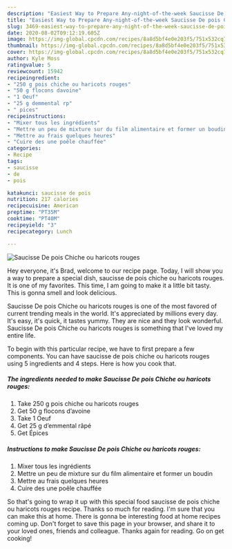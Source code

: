 ```yaml
---
description: "Easiest Way to Prepare Any-night-of-the-week Saucisse De pois Chiche ou haricots rouges"
title: "Easiest Way to Prepare Any-night-of-the-week Saucisse De pois Chiche ou haricots rouges"
slug: 3469-easiest-way-to-prepare-any-night-of-the-week-saucisse-de-pois-chiche-ou-haricots-rouges
date: 2020-08-02T09:12:19.605Z
image: https://img-global.cpcdn.com/recipes/8a8d5bf4e0e203f5/751x532cq70/saucisse-de-pois-chiche-ou-haricots-rouges-photo-principale-de-la-recette.jpg
thumbnail: https://img-global.cpcdn.com/recipes/8a8d5bf4e0e203f5/751x532cq70/saucisse-de-pois-chiche-ou-haricots-rouges-photo-principale-de-la-recette.jpg
cover: https://img-global.cpcdn.com/recipes/8a8d5bf4e0e203f5/751x532cq70/saucisse-de-pois-chiche-ou-haricots-rouges-photo-principale-de-la-recette.jpg
author: Kyle Moss
ratingvalue: 5
reviewcount: 15942
recipeingredient:
- "250 g pois chiche ou haricots rouges"
- "50 g flocons davoine"
- "1 Oeuf"
- "25 g demmental rp"
- " pices"
recipeinstructions:
- "Mixer tous les ingrédients"
- "Mettre un peu de mixture sur du film alimentaire et former un boudin"
- "Mettre au frais quelques heures"
- "Cuire des une poêle chauffée"
categories:
- Recipe
tags:
- saucisse
- de
- pois

katakunci: saucisse de pois 
nutrition: 217 calories
recipecuisine: American
preptime: "PT35M"
cooktime: "PT40M"
recipeyield: "3"
recipecategory: Lunch

---
```



![Saucisse De pois Chiche ou haricots rouges](https://img-global.cpcdn.com/recipes/8a8d5bf4e0e203f5/751x532cq70/saucisse-de-pois-chiche-ou-haricots-rouges-photo-principale-de-la-recette.jpg)

Hey everyone, it's Brad, welcome to our recipe page. Today, I will show you a way to prepare a special dish, saucisse de pois chiche ou haricots rouges. It is one of my favorites. This time, I am going to make it a little bit tasty. This is gonna smell and look delicious.



Saucisse De pois Chiche ou haricots rouges is one of the most favored of current trending meals in the world. It's appreciated by millions every day. It's easy, it's quick, it tastes yummy. They are nice and they look wonderful. Saucisse De pois Chiche ou haricots rouges is something that I've loved my entire life.


To begin with this particular recipe, we have to first prepare a few components. You can have saucisse de pois chiche ou haricots rouges using 5 ingredients and 4 steps. Here is how you cook that.

<!--inarticleads1-->

##### The ingredients needed to make Saucisse De pois Chiche ou haricots rouges:

1. Take 250 g pois chiche ou haricots rouges
1. Get 50 g flocons d’avoine
1. Take 1 Oeuf
1. Get 25 g d’emmental râpé
1. Get  Épices




<!--inarticleads2-->

##### Instructions to make Saucisse De pois Chiche ou haricots rouges:

1. Mixer tous les ingrédients
1. Mettre un peu de mixture sur du film alimentaire et former un boudin
1. Mettre au frais quelques heures
1. Cuire des une poêle chauffée




So that's going to wrap it up with this special food saucisse de pois chiche ou haricots rouges recipe. Thanks so much for reading. I'm sure that you can make this at home. There is gonna be interesting food at home recipes coming up. Don't forget to save this page in your browser, and share it to your loved ones, friends and colleague. Thanks again for reading. Go on get cooking!
